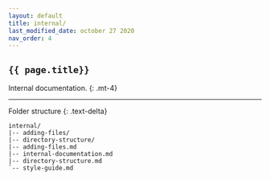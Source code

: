 ```yaml
---
layout: default
title: internal/
last_modified_date: october 27 2020
nav_order: 4
---
```


## `{{ page.title}} `

Internal documentation.
{: .mt-4}

---

Folder structure
{: .text-delta}

```treeview
internal/
|-- adding-files/
|-- directory-structure/
|-- adding-files.md
|-- internal-documentation.md
|-- directory-structure.md
`-- style-guide.md
```

